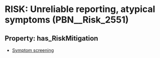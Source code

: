 # RISK: __Unreliable reporting, atypical symptoms__ (PBN__Risk_2551)

## Property: has_RiskMitigation

* [Symptom screening](PBN__Mitigation_374)

